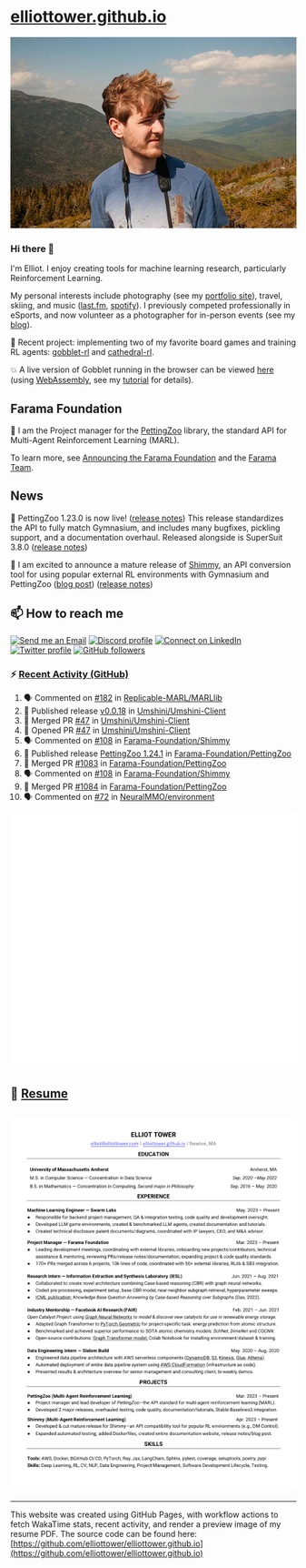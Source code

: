 # [elliottower.github.io](https://github.com/elliottower/elliottower.github.io)

[![A wild Elliot on Mt Washington](https://raw.githubusercontent.com/elliottower/elliottower.github.io/main/src/jpg/DSCF7539-600px.jpg?raw=true)](https://raw.githubusercontent.com/elliottower/elliottower.github.io/main/src/jpg/DSCF7539.jpg?raw=true)

### Hi there 👋

I'm Elliot. I enjoy creating tools for machine learning research, particularly Reinforcement Learning.

My personal interests include photography (see my [portfolio site](https://www.elliottower.com/)), travel, skiing, and music ([last.fm](https://www.last.fm/user/ajsdlfkwer), [spotify](https://open.spotify.com/user/12132818380)). I previously competed professionally in eSports, and now volunteer as a photographer for in-person events (see my [blog](https://www.elliottower.com/stories/?category=events)).

🤖 Recent project: implementing two of my favorite board games and training RL agents: [gobblet-rl](https://github.com/elliottower/gobblet-rl) and [cathedral-rl](https://github.com/elliottower/cathedral-rl). 

💥 A live version of Gobblet running in the browser can be viewed [here](https://elliottower.github.io/gobblet-rl/) (using [WebAssembly](https://webassembly.org/), see my [tutorial](https://github.com/elliottower/gobblet-rl/blob/main/tutorials/WebAssembly/web_assembly.md) for details).

## Farama Foundation

🚀 I am the Project manager for the [PettingZoo](https://github.com/Farama-Foundation/PettingZoo) library, the standard API for Multi-Agent Reinforcement Learning (MARL). 

To learn more, see [Announcing the Farama Foundation](https://farama.org/Announcing-The-Farama-Foundation) and the [Farama Team](https://farama.org/team).

## News

🎉 PettingZoo 1.23.0 is now live! ([release notes](https://github.com/Farama-Foundation/PettingZoo/releases/tag/1.23.0)) This release standardizes the API to fully match Gymnasium, and includes many bugfixes, pickling support, and a documentation overhaul. Released alongside is SuperSuit 3.8.0 ([release notes](https://github.com/Farama-Foundation/SuperSuit/releases/tag/3.8.0)) 

<!-- ![GitHub Release Date](https://img.shields.io/github/release-date/Farama-Foundation/PettingZoo) -->

🎉 I am excited to announce a mature release of [Shimmy](https://github.com/Farama-Foundation/Shimmy), an API conversion tool for using popular external RL environments with Gymnasium and PettingZoo ([blog post](https://farama.org/Announcing-Shimmy)) ([release notes](https://github.com/Farama-Foundation/Shimmy/releases/tag/v1.0.0)) 

## 📫 How to reach me

 [![Send me an Email](https://img.shields.io/badge/email-elliot%40elliottower.com-blue)](mailto:elliot@elliottower.com)
 [![Discord profile](https://img.shields.io/badge/Discord-7289DA?style=flat&logo=discord&logoColor=white)](https://discord.com/users/83091537923145728)
 [![Connect on LinkedIn](https://img.shields.io/badge/--linkedin?label=LinkedIn&logo=LinkedIn&style=social)](https://www.linkedin.com/in/elliot-tower)
 [![Twitter profile](https://img.shields.io/twitter/follow/elliottower?style=social)](https://twitter.com/ElliotTower/)
 [![GitHub followers](https://img.shields.io/github/followers/elliottower?style=social)](https://github.com/elliottower/)

### ⚡ [Recent Activity (GitHub)](https://github.com/elliottower)

<!--START_SECTION:activity-->
1. 🗣 Commented on [#182](https://github.com/Replicable-MARL/MARLlib/issues/182#issuecomment-1706937266) in [Replicable-MARL/MARLlib](https://github.com/Replicable-MARL/MARLlib)
2. 🚀 Published release [v0.0.18](https://github.com/Umshini/Umshini-Client/releases/tag/v0.0.18) in [Umshini/Umshini-Client](https://github.com/Umshini/Umshini-Client)
3. 🎉 Merged PR [#47](https://github.com/Umshini/Umshini-Client/pull/47) in [Umshini/Umshini-Client](https://github.com/Umshini/Umshini-Client)
4. 💪 Opened PR [#47](https://github.com/Umshini/Umshini-Client/pull/47) in [Umshini/Umshini-Client](https://github.com/Umshini/Umshini-Client)
5. 🗣 Commented on [#108](https://github.com/Farama-Foundation/Shimmy/pull/108#issuecomment-1704626894) in [Farama-Foundation/Shimmy](https://github.com/Farama-Foundation/Shimmy)
6. 🚀 Published release [PettingZoo 1.24.1](https://github.com/Farama-Foundation/PettingZoo/releases/tag/1.24.1) in [Farama-Foundation/PettingZoo](https://github.com/Farama-Foundation/PettingZoo)
7. 🎉 Merged PR [#1083](https://github.com/Farama-Foundation/PettingZoo/pull/1083) in [Farama-Foundation/PettingZoo](https://github.com/Farama-Foundation/PettingZoo)
8. 🗣 Commented on [#108](https://github.com/Farama-Foundation/Shimmy/pull/108#issuecomment-1704602221) in [Farama-Foundation/Shimmy](https://github.com/Farama-Foundation/Shimmy)
9. 🎉 Merged PR [#1084](https://github.com/Farama-Foundation/PettingZoo/pull/1084) in [Farama-Foundation/PettingZoo](https://github.com/Farama-Foundation/PettingZoo)
10. 🗣 Commented on [#72](https://github.com/NeuralMMO/environment/issues/72#issuecomment-1704592754) in [NeuralMMO/environment](https://github.com/NeuralMMO/environment)
<!--END_SECTION:activity-->


<picture>
  <a href="https://metrics.lecoq.io/insights?user=elliottower">
   <img src="/github-metrics.svg" alt="Metrics">
  </a>
</picture>

## 📄 [Resume](https://elliottower.github.io/src/pdf/resume.pdf)

<!-- PDF-TO-MARKDOWN:START -->
![Page 1](src/png/page1.png "Page 1")
---
<!-- PDF-TO-MARKDOWN:END -->

----

This website was created using GitHub Pages, with workflow actions to fetch WakaTime stats, recent activity, and render a preview image of my resume PDF. The source code can be found here: [https://github.com/elliottower/elliottower.github.io](https://github.com/elliottower/elliottower.github.io)
